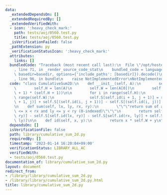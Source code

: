 ```yaml
---
data:
  _extendedDependsOn: []
  _extendedRequiredBy: []
  _extendedVerifiedWith:
  - icon: ':heavy_check_mark:'
    path: tests/aoj/0560.test.py
    title: tests/aoj/0560.test.py
  _isVerificationFailed: false
  _pathExtension: py
  _verificationStatusIcon: ':heavy_check_mark:'
  attributes:
    links: []
  bundledCode: "Traceback (most recent call last):\n  File \"/opt/hostedtoolcache/PyPy/3.7.13/x64/site-packages/onlinejudge_verify/documentation/build.py\"\
    , line 71, in _render_source_code_stat\n    bundled_code = language.bundle(stat.path,\
    \ basedir=basedir, options={'include_paths': [basedir]}).decode()\n  File \"/opt/hostedtoolcache/PyPy/3.7.13/x64/site-packages/onlinejudge_verify/languages/python.py\"\
    , line 96, in bundle\n    raise NotImplementedError\nNotImplementedError\n"
  code: "class CumulativeSum2D:\n    def __init__(self, A):\n        self.A = A\n\
    \        self.H = len(A)\n        self.W = len(A[0])\n        self.S = [0] * ((self.W\
    \ + 1) * (self.H + 1))\n\n        for i in range(self.H):\n            for j in\
    \ range(self.W):\n                self.S[self.id(i + 1, j + 1)] = self.S[self.id(i\
    \ + 1, j)] + self.S[(self.id(i, j + 1))] - self.S[(self.id(i, j))] + self.A[i][j]\n\
    \n    def sum(self, lx, ly, rx, ry):\n        \"\"\"return sum of area s.t. lx\
    \ <= x < rx and ly <= y < ry (0-indexed)\"\"\"\n        return self.S[self.id(rx,\
    \ ry)] - self.S[self.id(lx, ry)] - self.S[self.id(rx, ly)] + self.S[self.id(lx,\
    \ ly)]\n\n    def id(self, x, y):\n        return x * self.W + y\n"
  dependsOn: []
  isVerificationFile: false
  path: library/cumulative_sum_2d.py
  requiredBy: []
  timestamp: '2023-01-14 16:20:04+09:00'
  verificationStatus: LIBRARY_ALL_AC
  verifiedWith:
  - tests/aoj/0560.test.py
documentation_of: library/cumulative_sum_2d.py
layout: document
redirect_from:
- /library/library/cumulative_sum_2d.py
- /library/library/cumulative_sum_2d.py.html
title: library/cumulative_sum_2d.py
---
```

